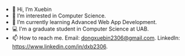 - 👋 Hi, I’m Xuebin
- 👀 I’m interested in Computer Science.
- 🌱 I’m currently learning Advanced Web App Development.
- 💻 I'm a graduate student in Computer Science at UAB.
- 📫 How to reach me. Email: dongxuebin2306@gmail.com. LinkedIn: https://www.linkedin.com/in/dxb2306.

<!---
dxb2306/dxb2306 is a ✨ special ✨ repository because its `README.md` (this file) appears on your GitHub profile.
You can click the Preview link to take a look at your changes.
--->
